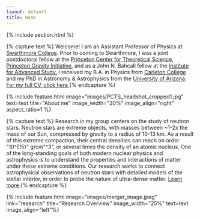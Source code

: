 ```yaml
---
layout: default
title: Home
---
```


<!--
# Carolyn Raithel 
## Assistant Professor, Department of Physics & Astronomy, Swarthmore College -->

{% include section.html %}

<!--  ## Highlights -->

{% capture text %}
Welcome! I am an Assistant Professor of Physics at <a href="https://www.swarthmore.edu/">Swarthmore College</a>. Prior to coming to Swarthmore, I was a joint postdoctoral fellow at the <a href="https://pcts.princeton.edu/">Princeton Center for Theoretical Science</a>, <a href="https://gravity.princeton.edu/">Princeton Gravity Initiative</a>, and as a John N. Bahcall fellow at the <a href="https://www.ias.edu/">Institute for Advanced Study.</a> I received my B.A. in Physics from <a href="https://www.carleton.edu/">Carleton College</a> and my PhD in Astronomy & Astrophysics from the <a href="https://www.as.arizona.edu/">University of Arizona</a>. 
<a class="button" href="{{ '/images/raithel_cv.pdf' | relative_url }}" data-style="bare" aria-label="For my full CV, click here">  <i class="fa-solid fa-arrow-right"></i> For my full CV, click here </a>
{% endcapture %}
  
{% include feature.html image="images/PCTS_headshot_cropped1.jpg" text=text title="About me" image_width="20%" image_align="right" aspect_ratio=1 %}


{% capture text %}
Research in my group centers on the study of neutron stars. Neutron stars are extreme objects, with masses
between ~1-2x the mass of our Sun, compressed by gravity to a radius of 10-13 km. As a result of this extreme compaction, their central densities can reach on order "10^{15}" g/cm"^3", or several times the density of an atomic nucleus. One of the long-standing goals of both modern nuclear physics and astrophysics is to understand the properties and interactions of matter under these extreme conditions. Our research works to connect astrophysical observations of neutron stars with detailed models of the stellar interior, in order to probe the nature of ultra-dense matter.  <a class="button" href="{{ '/research' | relative_url }}" data-style="bare">  <i class="fa-solid fa-arrow-right"></i> Learn more </a>
{% endcapture %}
  
{% include feature.html image="images/merger_image.jpeg"  link="research" title="Research Overview" image_width="25%" text=text image_align="left"%}

